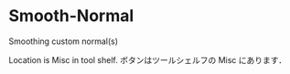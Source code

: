 # Smooth-Normal
Smoothing custom normal(s)

Location is Misc in tool shelf.
ボタンはツールシェルフの Misc にあります．
